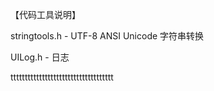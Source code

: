 【代码工具说明】

stringtools.h   -   UTF-8 ANSI Unicode 字符串转换

UILog.h         -   日志




tttttttttttttttttttttttttttttttttttt
